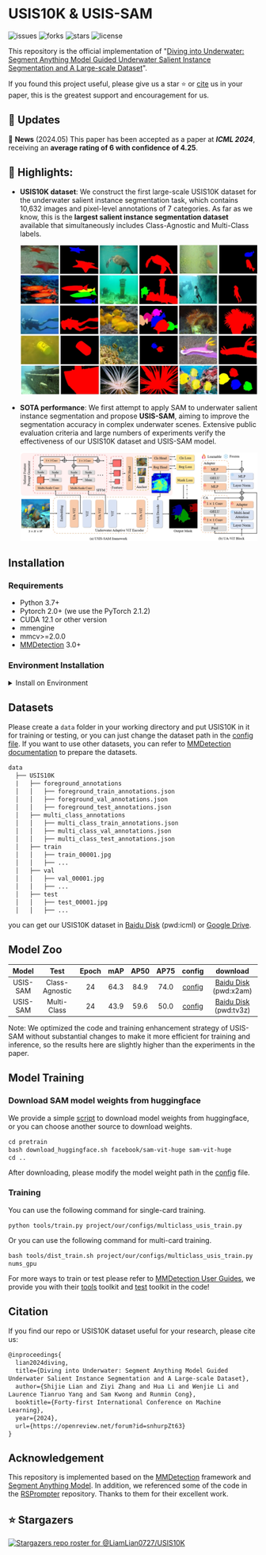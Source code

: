 # USIS10K & USIS-SAM
![issues](https://img.shields.io/github/issues/LiamLian0727/USIS10K)
![forks](https://img.shields.io/github/forks/LiamLian0727/USIS10K?style=flat&color=orange)
![stars](https://img.shields.io/github/stars/LiamLian0727/USIS10K?style=flat&color=red)
![license](https://img.shields.io/github/license/LiamLian0727/USIS10K)

This repository is the official implementation of "[Diving into Underwater: Segment Anything Model Guided Underwater Salient Instance Segmentation and A Large-scale Dataset](https://openreview.net/pdf?id=snhurpZt63)".

If you found this project useful, please give us a star ⭐️ or [cite](#citation) us in your paper, this is the greatest support and encouragement for us.

## :speech_balloon: Updates
🚩 **News** (2024.05) This paper has been accepted as a paper at **_ICML 2024_**, receiving an **average rating of 6 with confidence of 4.25**.

## :rocket: Highlights:
- **USIS10K dataset**: We construct the first large-scale USIS10K dataset for the underwater salient instance segmentation task, which contains 10,632 images and pixel-level annotations of 7 categories. As far as we know, this is the **largest salient instance segmentation dataset** available that simultaneously includes Class-Agnostic and Multi-Class labels.
  
  ![dataset img](figs/dataset_show.png)
- **SOTA performance**: We first attempt to apply SAM to underwater salient instance segmentation and propose **USIS-SAM**, aiming to improve the segmentation accuracy in complex underwater scenes. Extensive public evaluation criteria and large numbers of experiments verify the effectiveness of our USIS10K dataset and USIS-SAM model.
 
  ![framework_img](figs/framework.png)

## Installation

### Requirements
* Python 3.7+
* Pytorch 2.0+ (we use the PyTorch 2.1.2)
* CUDA 12.1 or other version
* mmengine
* mmcv>=2.0.0
* [MMDetection](https://mmdetection.readthedocs.io/en/latest/get_started.html) 3.0+

### Environment Installation
<details>
<summary>Install on Environment</summary> <br/> 

**Step 0**: Download and install [Miniconda](https://docs.conda.io/projects/miniconda/en/latest/index.html) from the official website.

**Step 1**: Create a conda environment and activate it.

```shell
conda create -n usis python=3.9 -y
conda activate usis
```

**Step 2**: Install [PyTorch](https://pytorch.org/get-started/previous-versions/#v212). If you have experience with PyTorch and have already installed it, you can skip to the next section. 

**Step 3**: Install MMEngine, MMCV, and MMDetection using MIM.

```shell
pip install -U openmim
mim install mmengine
mim install "mmcv>=2.0.0"
mim install mmdet
```

**Step 4**: Install other dependencies from requirements.txt
```shell
pip install -r requirements.txt
```

</details>

## Datasets

Please create a `data` folder in your working directory and put USIS10K in it for training or testing, or you can just change the dataset path in the [config file](project/our/configs). If you want to use other datasets, you can refer to [MMDetection documentation](https://mmdetection.readthedocs.io/en/latest/user_guides/dataset_prepare.html) to prepare the datasets.

    data
      ├── USIS10K
      |   ├── foreground_annotations
      │   │   ├── foreground_train_annotations.json
      │   │   ├── foreground_val_annotations.json
      │   │   ├── foreground_test_annotations.json
      │   ├── multi_class_annotations
      │   │   ├── multi_class_train_annotations.json
      │   │   ├── multi_class_val_annotations.json
      │   │   ├── multi_class_test_annotations.json
      │   ├── train
      │   │   ├── train_00001.jpg
      │   │   ├── ...
      │   ├── val
      │   │   ├── val_00001.jpg
      │   │   ├── ...
      │   ├── test
      │   │   ├── test_00001.jpg
      │   │   ├── ...

you can get our USIS10K dataset in [Baidu Disk](https://pan.baidu.com/s/1dsyRvGADZD43MwrNHlNIdw?pwd=icml) (pwd:icml) or [Google Drive](https://drive.google.com/file/d/1LdjLPaieWA4m8vLV6hEeMvt5wHnLg9gV/view?usp=sharing).

## Model Zoo
|Model|Test|Epoch    | mAP        | AP50      |AP75      |   config |   download |
|:---:|:--:|:-------:|:----------:|:---------:|:--------:|:--------:|:----------:|
|USIS-SAM|Class-Agnostic|24|64.3|84.9|74.0|[config](project/our/configs/foreground_usis_train.py)|[Baidu Disk](https://pan.baidu.com/s/1SbNQxnNIq8Sv3dyUsWMYGw?pwd=x2am) (pwd:x2am)|
|USIS-SAM|Multi-Class|24|43.9|59.6|50.0|[config](project/our/configs/multiclass_usis_train.py)|[Baidu Disk](https://pan.baidu.com/s/17kMQQx_DmVLGjEBVtZfUgg?pwd=tv3z) (pwd:tv3z)|

Note: We optimized the code and training enhancement strategy of USIS-SAM without substantial changes to make it more efficient for training and inference, so the results here are slightly higher than the experiments in the paper.

## Model Training

### Download SAM model weights from huggingface

We provide a simple [script](pretrain/download_huggingface.sh) to download model weights from huggingface, or you can choose another source to download weights.

```shell
cd pretrain
bash download_huggingface.sh facebook/sam-vit-huge sam-vit-huge
cd ..
```

After downloading, please modify the model weight path in the [config](project/our/configs/anchor_net.py#L57) file.

### Training

You can use the following command for single-card training.

```shell
python tools/train.py project/our/configs/multiclass_usis_train.py
```

Or you can use the following command for multi-card training.

```shell
bash tools/dist_train.sh project/our/configs/multiclass_usis_train.py nums_gpu
```

For more ways to train or test please refer to [MMDetection User Guides](https://mmdetection.readthedocs.io/en/latest/user_guides/index.html#useful-tools), we provide you with their [tools](tools/) toolkit and [test](tests/) toolkit in the code!

## Citation
If you find our repo or USIS10K dataset useful for your research, please cite us:
```
@inproceedings{
  lian2024diving,
  title={Diving into Underwater: Segment Anything Model Guided Underwater Salient Instance Segmentation and A Large-scale Dataset},
  author={Shijie Lian and Ziyi Zhang and Hua Li and Wenjie Li and Laurence Tianruo Yang and Sam Kwong and Runmin Cong},
  booktitle={Forty-first International Conference on Machine Learning},
  year={2024},
  url={https://openreview.net/forum?id=snhurpZt63}
}
```

## Acknowledgement
This repository is implemented based on the [MMDetection](https://github.com/open-mmlab/mmdetection) framework and [Segment Anything Model](https://huggingface.co/facebook/sam-vit-huge). In addition, we referenced some of the code in the [RSPrompter](https://github.com/KyanChen/RSPrompter/tree/lightning) repository. Thanks to them for their excellent work.

## ⭐ Stargazers
[![Stargazers repo roster for @LiamLian0727/USIS10K](https://reporoster.com/stars/LiamLian0727/USIS10K)](https://github.com/LiamLian0727/USIS10K/stargazers)




